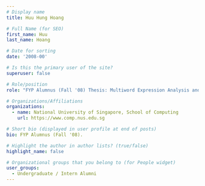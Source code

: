 ```yaml
---
# Display name
title: Huu Hung Hoang

# Full Name (for SEO) 
first_name: Huu
last_name: Hoang

# Date for sorting
date: '2008-00'

# Is this the primary user of the site?
superuser: false

# Role/position
role: "FYP Alumnus (Fall '08) Thesis: Multiword Expression Analysis and Extraction"

# Organizations/Affiliations
organizations:
  - name: National University of Singapore, School of Computing
    url: https://www.comp.nus.edu.sg

# Short bio (displayed in user profile at end of posts)
bio: FYP Alumnus (Fall '08). 

# Highlight the author in author lists? (true/false)
highlight_name: false

# Organizational groups that you belong to (for People widget)
user_groups:
  - Undergraduate / Intern Alumni
---
```

